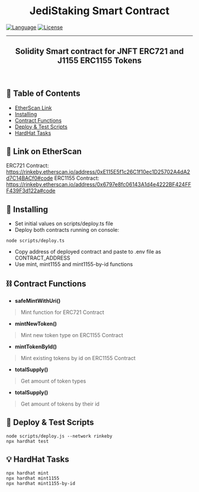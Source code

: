 
<h1 align="center"><b>JediStaking Smart Contract</b></h3>

<div align="left">


[![Language](https://img.shields.io/badge/language-solidity-orange.svg)]()
[![License](https://img.shields.io/badge/license-MIT-blue.svg)](LICENSE.md)

</div>

---

<p align="center"><h2 align="center"><b>Solidity Smart contract for JNFT ERC721 and J1155 ERC1155 Tokens
    </h2></b><br> 
</p>

## 📝 Table of Contents

- [EtherScan Link](#etherscan)
- [Installing](#install)
- [Contract Functions](#functions)
- [Deploy & Test Scripts](#scripts)
- [HardHat Tasks](#tasks)

## 🚀 Link on EtherScan <a name = "etherscan"></a>
ERC721 Contract: <br>
https://rinkeby.etherscan.io/address/0xE115E5f1c26C1f10ec1D25702A4dA2d7C14BACf0#code
ERC1155 Contract: <br>
https://rinkeby.etherscan.io/address/0x6797e8fc06143A1d4e4222BF424FFF439F3d122a#code



## 🚀 Installing <a name = "install"></a>
- Set initial values on scripts/deploy.ts file
- Deploy both contracts running on console:
```shell
node scripts/deploy.ts
```
- Copy address of deployed contract and paste to .env file as CONTRACT_ADDRESS
- Use mint, mint1155 and mint1155-by-id functions




## ⛓️ Contract Functions <a name = "functions"></a>

- **safeMintWithUri()**
>Mint function for ERC721 Contract

- **mintNewToken()**
>Mint new token type on ERC1155 Contract

- **mintTokenById()**
>Mint existing tokens by id on ERC1155 Contract

- **totalSupply()**
>Get amount of token types<br>


- **totalSupply()**
>Get amount of tokens by their id<br>




## 🎈 Deploy & Test Scripts <a name = "scripts"></a>

```shell
node scripts/deploy.js --network rinkeby
npx hardhat test
```


## 💡 HardHat Tasks <a name = "tasks"></a>


```shell
npx hardhat mint
npx hardhat mint1155
npx hardhat mint1155-by-id
```
```


